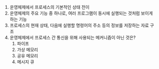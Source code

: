 1. 운영체제에서 프로세스의 기본적인 상태 전이
2. 운영체제의 주요 기능 중 하나로, 여러 프로그램이 동시에 실행되는 것처럼 보이게 하는 기능
3. 프로세스의 현재 상태, 다음에 실행할 명령어의 주소 등의 정보를 저장하는 자료 구조
4. 운영체제에서 프로세스 간 통신을 위해 사용되는 메커니즘이 아닌 것은?  
	1. 파이프
	2. 가상 메모리
	3. 공유 메모리
	4. 메시지 큐